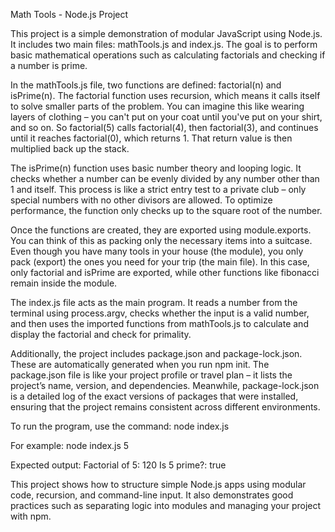 Math Tools - Node.js Project

This project is a simple demonstration of modular JavaScript using Node.js. It includes two main files: mathTools.js and index.js. The goal is to perform basic mathematical operations such as calculating factorials and checking if a number is prime.

In the mathTools.js file, two functions are defined: factorial(n) and isPrime(n). The factorial function uses recursion, which means it calls itself to solve smaller parts of the problem. You can imagine this like wearing layers of clothing – you can't put on your coat until you've put on your shirt, and so on. So factorial(5) calls factorial(4), then factorial(3), and continues until it reaches factorial(0), which returns 1. That return value is then multiplied back up the stack.

The isPrime(n) function uses basic number theory and looping logic. It checks whether a number can be evenly divided by any number other than 1 and itself. This process is like a strict entry test to a private club – only special numbers with no other divisors are allowed. To optimize performance, the function only checks up to the square root of the number.

Once the functions are created, they are exported using module.exports. You can think of this as packing only the necessary items into a suitcase. Even though you have many tools in your house (the module), you only pack (export) the ones you need for your trip (the main file). In this case, only factorial and isPrime are exported, while other functions like fibonacci remain inside the module.

The index.js file acts as the main program. It reads a number from the terminal using process.argv, checks whether the input is a valid number, and then uses the imported functions from mathTools.js to calculate and display the factorial and check for primality.

Additionally, the project includes package.json and package-lock.json. These are automatically generated when you run npm init. The package.json file is like your project profile or travel plan – it lists the project’s name, version, and dependencies. Meanwhile, package-lock.json is a detailed log of the exact versions of packages that were installed, ensuring that the project remains consistent across different environments.

To run the program, use the command:
node index.js <number>

For example:
node index.js 5

Expected output:
Factorial of 5: 120
Is 5 prime?: true

This project shows how to structure simple Node.js apps using modular code, recursion, and command-line input. It also demonstrates good practices such as separating logic into modules and managing your project with npm.
